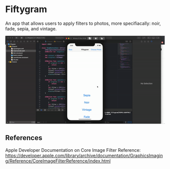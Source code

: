 # Fiftygram

An app that allows users to apply filters to photos, more specifiacally: noir, fade, sepia, and vintage.

![](fiftygram.gif)

## References
Apple Developer Documentation on Core Image Filter Reference:
https://developer.apple.com/library/archive/documentation/GraphicsImaging/Reference/CoreImageFilterReference/index.html
